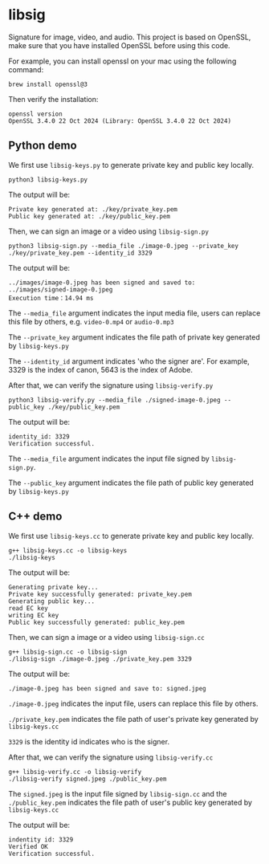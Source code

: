 # libsig
Signature for image, video, and audio. This project is based on OpenSSL, make sure that you have installed OpenSSL before using this code. 

For example, you can install openssl on your mac using the following command:

    brew install openssl@3

Then verify the installation:

    openssl version
    OpenSSL 3.4.0 22 Oct 2024 (Library: OpenSSL 3.4.0 22 Oct 2024)

## Python demo

We first use `libsig-keys.py` to generate private key and public key locally. 

    python3 libsig-keys.py

The output will be:

    Private key generated at: ./key/private_key.pem
    Public key generated at: ./key/public_key.pem

Then, we can sign an image or a video using `libsig-sign.py`

    python3 libsig-sign.py --media_file ./image-0.jpeg --private_key ./key/private_key.pem --identity_id 3329

The output will be:

    ../images/image-0.jpeg has been signed and saved to: 
    ../images/signed-image-0.jpeg
    Execution time：14.94 ms

The `--media_file` argument indicates the input media file, users can replace this file by others, e.g. `video-0.mp4` or `audio-0.mp3`

The `--private_key` argument indicates the file path of private key generated by `libsig-keys.py`

The `--identity_id` argument indicates 'who the signer are'. For example, 3329 is the index of canon, 5643 is the index of Adobe.

After that, we can verify the signature using `libsig-verify.py`

    python3 libsig-verify.py --media_file ./signed-image-0.jpeg --public_key ./key/public_key.pem

The output will be:

    identity_id: 3329
    Verification successful.

The `--media_file` argument indicates the input file signed by `libsig-sign.py`.

The `--public_key` argument indicates the file path of public key generated by `libsig-keys.py`

## C++ demo

We first use `libsig-keys.cc` to generate private key and public key locally. 

    g++ libsig-keys.cc -o libsig-keys
    ./libsig-keys
    
The output will be:

    Generating private key...
    Private key successfully generated: private_key.pem
    Generating public key...
    read EC key
    writing EC key
    Public key successfully generated: public_key.pem

Then, we can sign a image or a video using `libsig-sign.cc`

    g++ libsig-sign.cc -o libsig-sign
    ./libsig-sign ./image-0.jpeg ./private_key.pem 3329
    
The output will be:

    ./image-0.jpeg has been signed and save to: signed.jpeg

`./image-0.jpeg` indicates the input file, users can replace this file by others.

`./private_key.pem` indicates the file path of user's private key generated by `libsig-keys.cc`

`3329` is the identity id indicates who is the signer.

After that, we can verify the signature using `libsig-verify.cc`

    g++ libsig-verify.cc -o libsig-verify
    ./libsig-verify signed.jpeg ./public_key.pem
    
The `signed.jpeg` is the input file signed by `libsig-sign.cc` and the `./public_key.pem` indicates the file path of user's public key generated by `libsig-keys.cc`
    
The output will be:

    indentity id: 3329
    Verified OK
    Verification successful.
